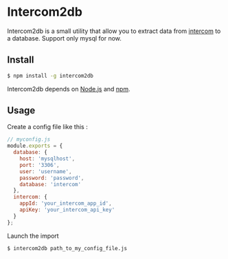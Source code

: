 # Intercom2db

Intercom2db is a small utility that allow you to extract data from [intercom](http://intercom.io) to a database. Support only mysql for now.

## Install

```sh
$ npm install -g intercom2db
```

Intercom2db depends on [Node.js](http://nodejs.org/) and [npm](http://npmjs.org/).


## Usage

Create a config file like this :

```javascript
// myconfig.js
module.exports = {
  database: {
    host: 'mysqlhost',
    port: '3306',
    user: 'username',
    password: 'password',
    database: 'intercom'
  },
  intercom: {
    appId: 'your_intercom_app_id',
    apiKey: 'your_intercom_api_key'
  }
};
```

Launch the import

```sh
$ intercom2db path_to_my_config_file.js
```
